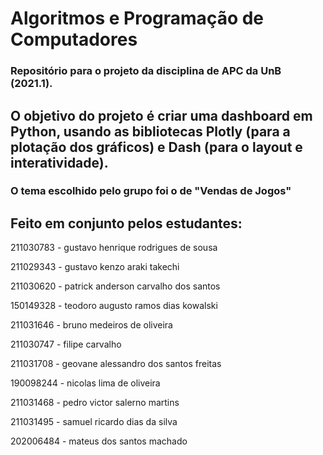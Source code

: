 # Algoritmos e Programação de Computadores
### Repositório para o projeto da disciplina de APC da UnB (2021.1). 

## O objetivo do projeto é criar uma dashboard em Python, usando as bibliotecas Plotly (para a plotação dos gráficos) e Dash (para o layout e interatividade).

### O tema escolhido pelo grupo foi o de "Vendas de Jogos"

## Feito em conjunto pelos estudantes:

211030783 - gustavo henrique rodrigues de sousa

211029343 - gustavo kenzo araki takechi

211030620 - patrick anderson carvalho dos santos

150149328 - teodoro augusto ramos dias kowalski

211031646 - bruno medeiros de oliveira

211030747 - filipe carvalho

211031708 - geovane alessandro dos santos freitas

190098244 - nicolas lima de oliveira

211031468 - pedro victor salerno martins

211031495 - samuel ricardo dias da silva

202006484 - mateus dos santos machado
